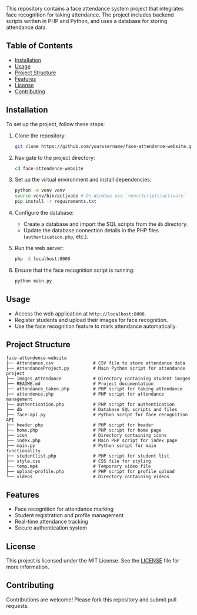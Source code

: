 
This repository contains a face attendance system project that integrates face recognition for taking attendance. The project includes backend scripts written in PHP and Python, and uses a database for storing attendance data.

## Table of Contents

- [Installation](#installation)
- [Usage](#usage)
- [Project Structure](#project-structure)
- [Features](#features)
- [License](#license)
- [Contributing](#contributing)

## Installation

To set up the project, follow these steps:

1. Clone the repository:
    ```sh
    git clone https://github.com/yourusername/face-attendence-website.git
    ```

2. Navigate to the project directory:
    ```sh
    cd face-attendence-website
    ```

3. Set up the virtual environment and install dependencies:
    ```sh
    python -m venv venv
    source venv/bin/activate # On Windows use `venv\Scripts\activate`
    pip install -r requirements.txt
    ```

4. Configure the database:
    - Create a database and import the SQL scripts from the `db` directory.
    - Update the database connection details in the PHP files (`authentication.php`, etc.).

5. Run the web server:
    ```sh
    php -S localhost:8000
    ```

6. Ensure that the face recognition script is running:
    ```sh
    python main.py
    ```

## Usage

- Access the web application at `http://localhost:8000`.
- Register students and upload their images for face recognition.
- Use the face recognition feature to mark attendance automatically.

## Project Structure

```plaintext
face-attendence-website
├── Attendance.csv               # CSV file to store attendance data
├── AttendanceProject.py         # Main Python script for attendance project
├── Images_Attendance            # Directory containing student images
├── README.md                    # Project documentation
├── attendance_taken.php         # PHP script for taking attendance
├── attendence.php               # PHP script for attendance management
├── authentication.php           # PHP script for authentication
├── db                           # Database SQL scripts and files
├── face-api.py                  # Python script for face recognition API
├── header.php                   # PHP script for header
├── home.php                     # PHP script for home page
├── icon                         # Directory containing icons
├── index.php                    # Main PHP script for index page
├── main.py                      # Python script for main functionality
├── studentlist.php              # PHP script for student list
├── style.css                    # CSS file for styling
├── temp.mp4                     # Temporary video file
├── upload-profile.php           # PHP script for profile upload
└── videos                       # Directory containing videos
```

## Features

- Face recognition for attendance marking
- Student registration and profile management
- Real-time attendance tracking
- Secure authentication system

## License

This project is licensed under the MIT License. See the [LICENSE](LICENSE) file for more information.

## Contributing

Contributions are welcome! Please fork this repository and submit pull requests.
